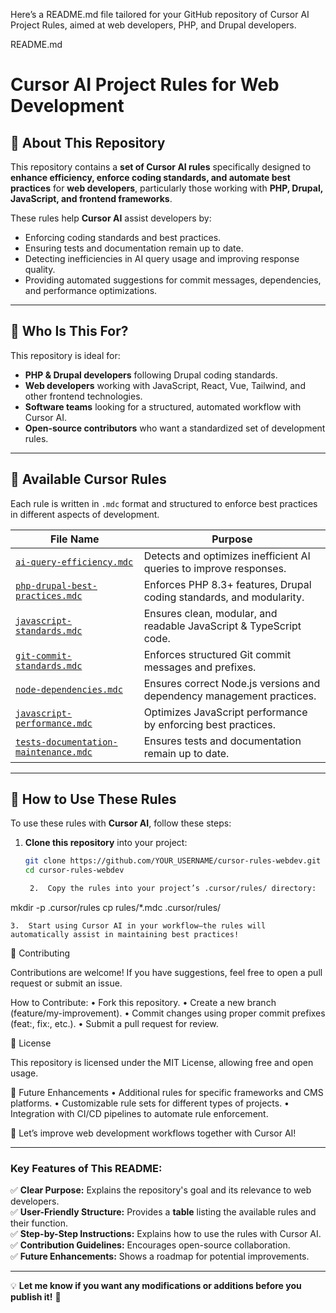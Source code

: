 Here’s a README.md file tailored for your GitHub repository of Cursor AI Project Rules, aimed at web developers, PHP, and Drupal developers.

README.md

# Cursor AI Project Rules for Web Development

## 📌 About This Repository
This repository contains a **set of Cursor AI rules** specifically designed to **enhance efficiency, enforce coding standards, and automate best practices** for **web developers**, particularly those working with **PHP, Drupal, JavaScript, and frontend frameworks**.

These rules help **Cursor AI** assist developers by:
- Enforcing coding standards and best practices.
- Ensuring tests and documentation remain up to date.
- Detecting inefficiencies in AI query usage and improving response quality.
- Providing automated suggestions for commit messages, dependencies, and performance optimizations.

---

## 🚀 Who Is This For?
This repository is ideal for:
- **PHP & Drupal developers** following Drupal coding standards.
- **Web developers** working with JavaScript, React, Vue, Tailwind, and other frontend technologies.
- **Software teams** looking for a structured, automated workflow with Cursor AI.
- **Open-source contributors** who want a standardized set of development rules.

---

## 📜 Available Cursor Rules
Each rule is written in `.mdc` format and structured to enforce best practices in different aspects of development.

| File Name | Purpose |
|-----------|---------|
| [`ai-query-efficiency.mdc`](.cursor/rules/ai-query-efficiency.mdc) | Detects and optimizes inefficient AI queries to improve responses. |
| [`php-drupal-best-practices.mdc`](.cursor/rules/php-drupal-best-practices.mdc) | Enforces PHP 8.3+ features, Drupal coding standards, and modularity. |
| [`javascript-standards.mdc`](.cursor/rules/javascript-standards.mdc) | Ensures clean, modular, and readable JavaScript & TypeScript code. |
| [`git-commit-standards.mdc`](.cursor/rules/git-commit-standards.mdc) | Enforces structured Git commit messages and prefixes. |
| [`node-dependencies.mdc`](.cursor/rules/node-dependencies.mdc) | Ensures correct Node.js versions and dependency management practices. |
| [`javascript-performance.mdc`](.cursor/rules/javascript-performance.mdc) | Optimizes JavaScript performance by enforcing best practices. |
| [`tests-documentation-maintenance.mdc`](.cursor/rules/tests-documentation-maintenance.mdc) | Ensures tests and documentation remain up to date. |

---

## 🔧 How to Use These Rules
To use these rules with **Cursor AI**, follow these steps:

1. **Clone this repository** into your project:
   ```sh
   git clone https://github.com/YOUR_USERNAME/cursor-rules-webdev.git
   cd cursor-rules-webdev

	2.	Copy the rules into your project’s .cursor/rules/ directory:

mkdir -p .cursor/rules
cp rules/*.mdc .cursor/rules/


	3.	Start using Cursor AI in your workflow—the rules will automatically assist in maintaining best practices!

🔄 Contributing

Contributions are welcome! If you have suggestions, feel free to open a pull request or submit an issue.

How to Contribute:
	•	Fork this repository.
	•	Create a new branch (feature/my-improvement).
	•	Commit changes using proper commit prefixes (feat:, fix:, etc.).
	•	Submit a pull request for review.

📝 License

This repository is licensed under the MIT License, allowing free and open usage.

🎯 Future Enhancements
	•	Additional rules for specific frameworks and CMS platforms.
	•	Customizable rule sets for different types of projects.
	•	Integration with CI/CD pipelines to automate rule enforcement.

🚀 Let’s improve web development workflows together with Cursor AI!

---

### **Key Features of This README:**
✅ **Clear Purpose:** Explains the repository's goal and its relevance to web developers.  
✅ **User-Friendly Structure:** Provides a **table** listing the available rules and their function.  
✅ **Step-by-Step Instructions:** Explains how to use the rules with Cursor AI.  
✅ **Contribution Guidelines:** Encourages open-source collaboration.  
✅ **Future Enhancements:** Shows a roadmap for potential improvements.  

---

💡 **Let me know if you want any modifications or additions before you publish it!** 🚀